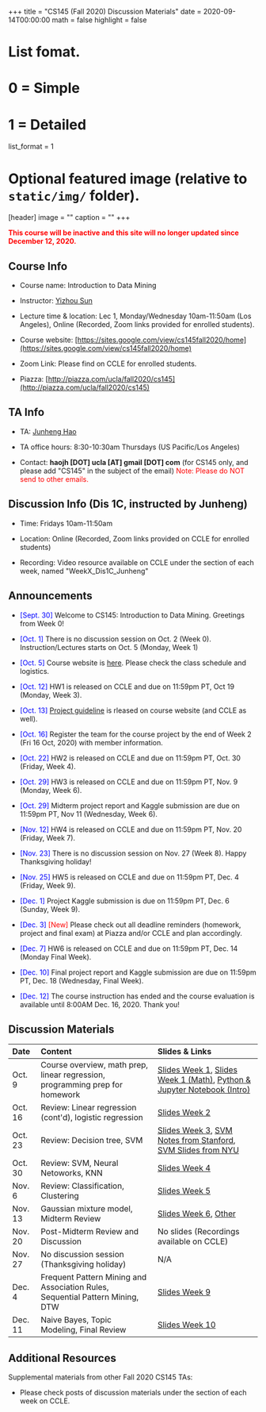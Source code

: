 +++
title = "CS145 (Fall 2020) Discussion Materials"
date = 2020-09-14T00:00:00
math = false
highlight = false

# List fomat.
#   0 = Simple
#   1 = Detailed
list_format = 1

# Optional featured image (relative to `static/img/` folder).
[header]
image = ""
caption = ""
+++

<span style="color:red"> **This course will be inactive and this site will no longer updated since December 12, 2020.** </span>


## Course Info

* Course name: Introduction to Data Mining

* Instructor: [Yizhou Sun](http://web.cs.ucla.edu/~yzsun/)

* Lecture time & location: Lec 1, Monday/Wednesday 10am-11:50am (Los Angeles), Online (Recorded, Zoom links provided for enrolled students).

* Course website: [https://sites.google.com/view/cs145fall2020/home](https://sites.google.com/view/cs145fall2020/home)

* Zoom Link: Please find on CCLE for enrolled students.

* Piazza: [http://piazza.com/ucla/fall2020/cs145](http://piazza.com/ucla/fall2020/cs145)

## TA Info

* TA: [Junheng Hao](https://www.haojunheng.com/)

* TA office hours: 8:30-10:30am Thursdays (US Pacific/Los Angeles)

* Contact: **haojh [DOT] ucla [AT] gmail [DOT] com** (for CS145 only, and please add "CS145" in the subject of the email) <span style="color:red"> Note: Please do NOT send to other emails. </span>


## Discussion Info (Dis 1C, instructed by Junheng)

* Time: Fridays 10am-11:50am

* Location: Online (Recorded, Zoom links provided on CCLE for enrolled students)

* Recording: Video resource available on CCLE under the section of each week, named "WeekX_Dis1C_Junheng"

## Announcements

* <span style="color:blue">\[Sept. 30\]</span> Welcome to CS145: Introduction to Data Mining. Greetings from Week 0!

* <span style="color:blue">\[Oct. 1\]</span> There is no discussion session on Oct. 2 (Week 0). Instruction/Lectures starts on Oct. 5 (Monday, Week 1) </span>

* <span style="color:blue">\[Oct. 5\]</span> Course website is [here](https://sites.google.com/view/cs145fall2020/home). Please check the class schedule and logistics.

* <span style="color:blue">\[Oct. 12\]</span> HW1 is released on CCLE and due on 11:59pm PT, Oct 19 (Monday, Week 3).

* <span style="color:blue">\[Oct. 13\]</span> [Project guideline](http://web.cs.ucla.edu/~yzsun/classes/2020Fall_CS145/Slides/Course%20Project%20Description.pdf) is rleased on course website (and CCLE as well).

* <span style="color:blue">\[Oct. 16\]</span> Register the team for the course project by the end of Week 2 (Fri 16 Oct, 2020) with member information.

* <span style="color:blue">\[Oct. 22\]</span> HW2 is released on CCLE and due on 11:59pm PT, Oct. 30 (Friday, Week 4).

* <span style="color:blue">\[Oct. 29\]</span> HW3 is released on CCLE and due on 11:59pm PT, Nov. 9 (Monday, Week 6).

* <span style="color:blue">\[Oct. 29\]</span> Midterm project report and Kaggle submission are due on 11:59pm PT, Nov 11 (Wednesday, Week 6).

* <span style="color:blue">\[Nov. 12\]</span> HW4 is released on CCLE and due on 11:59pm PT, Nov. 20 (Friday, Week 7).

* <span style="color:blue">\[Nov. 23\]</span> There is no discussion session on Nov. 27 (Week 8). Happy Thanksgiving holiday!

* <span style="color:blue">\[Nov. 25\]</span>  HW5 is released on CCLE and due on 11:59pm PT, Dec. 4 (Friday, Week 9).

* <span style="color:blue">\[Dec. 1\]</span>  Project Kaggle submission is due on 11:59pm PT, Dec. 6 (Sunday, Week 9).

* <span style="color:blue">\[Dec. 3\]</span> <span style="color:red">\[New\]</span>  Please check out all deadline reminders (homework, project and final exam) at Piazza and/or CCLE and plan accordingly. 

* <span style="color:blue">\[Dec. 7\]</span> HW6 is released on CCLE and due on 11:59pm PT, Dec. 14 (Monday Final Week).

* <span style="color:blue">\[Dec. 10\]</span>  Final project report and Kaggle submission are due on 11:59pm PT, Dec. 18 (Wednesday, Final Week).

* <span style="color:blue">\[Dec. 12\]</span>  The course instruction has ended and the course evaluation is available until 8:00AM Dec. 16, 2020. Thank you!

## Discussion Materials

|  Date  |                        Content                      |          Slides & Links            |
|:-------|:----------------------------------------------------|:-----------------------------------|
| Oct. 9 | Course overview, math prep, linear regression, programming prep for homework | [Slides Week 1](https://www.haojunheng.com/files/cs145-f20/Dis1C_Week01.pdf), [Slides Week 1 (Math)](https://www.haojunheng.com/files/cs145-f20/Dis1C_Week01_Math.pdf), [Python & Jupyter Notebook (Intro)](https://www.haojunheng.com/files/cs145-f20/Dis1C_Week01_Jupyter.ipynb)|
| Oct. 16 | Review: Linear regression (cont'd), logistic regression | [Slides Week 2](https://www.haojunheng.com/files/cs145-f20/Dis1C_Week02.pdf) |
| Oct. 23 | Review: Decision tree, SVM | [Slides Week 3](https://www.haojunheng.com/files/cs145-f20/Dis1C_Week03.pdf), [SVM Notes from Stanford](https://see.stanford.edu/materials/aimlcs229/cs229-notes3.pdf), [SVM Slides from NYU](http://people.csail.mit.edu/dsontag/courses/ml13/slides/lecture6.pdf)|
| Oct. 30 | Review: SVM, Neural Netoworks, KNN | [Slides Week 4](https://www.haojunheng.com/files/cs145-f20/Dis1C_Week04.pdf) |
| Nov. 6 | Review: Classification, Clustering | [Slides Week 5](https://www.haojunheng.com/files/cs145-f20/Dis1C_Week05.pdf) |
| Nov. 13 | Gaussian mixture model, Midterm Review | [Slides Week 6](https://www.haojunheng.com/files/cs145-f20/Dis1C_Week06.pdf), [Other](https://www.haojunheng.com/files/cs145-f20/Dis1C_Week06_Add.pdf) |
| Nov. 20 | Post-Midterm Review and Discussion | No slides (Recordings available on CCLE) |
| Nov. 27 | No discussion session (Thanksgiving holiday) | N/A |
| Dec. 4 | Frequent Pattern Mining and Association Rules, Sequential Pattern Mining, DTW | [Slides Week 9](https://www.haojunheng.com/files/cs145-f20/Dis1C_Week09.pdf) |
| Dec. 11 | Naive Bayes, Topic Modeling, Final Review | [Slides Week 10](https://www.haojunheng.com/files/cs145-f20/Dis1C_Week10.pdf) |

## Additional Resources

Supplemental materials from other Fall 2020 CS145 TAs: 

* Please check posts of discussion materials under the section of each week on CCLE.
